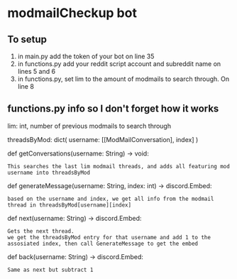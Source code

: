 # modmailCheckup bot

## To setup
1. in main.py add the token of your bot on line 35
2. in functions.py add your reddit script account and subreddit name on lines 5 and 6
3. in functions.py, set lim to the amount of modmails to search through. On line 8

## functions.py info so I don't forget how it works
lim: int, number of previous modmails to search through

threadsByMod: dict( username: [[ModMailConversation], index] )
    
def getConversations(username: String) -> void:

    This searches the last lim modmail threads, and adds all featuring mod username into threadsByMod

def generateMessage(username: String, index: int) -> discord.Embed:

    based on the username and index, we get all info from the modmail thread in threadsByMod[username][index]

def next(username: String) -> discord.Embed:

    Gets the next thread. 
    we get the threadsByMod entry for that username and add 1 to the assosiated index, then call GenerateMessage to get the embed

def back(username: String) -> discord.Embed:

    Same as next but subtract 1
